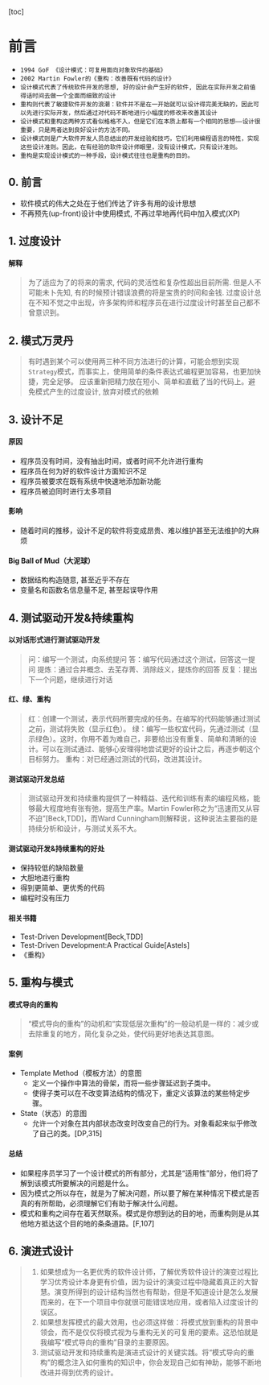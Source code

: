 [toc]
# 前言
- `1994 GoF 《设计模式：可复用面向对象软件的基础》`
- `2002 Martin Fowler的《重构：改善既有代码的设计》`
- `设计模式代表了传统软件开发的思想, 好的设计会产生好的软件, 因此在实际开发之前值得话时间去做一个全面而细致的设计`
- `重构则代表了敏捷软件开发的浪潮：软件并不是在一开始就可以设计得完美无缺的，因此可以先进行实际开发，然后通过对代码不断地进行小幅度的修改来改善其设计`
- `设计模式和重构这两种方式看似格格不入，但是它们在本质上都有一个相同的思想——设计很重要，只是两者达到良好设计的方法不同。`
- `设计模式则是广大软件开发人员总结出的开发经验和技巧，它们利用编程语言的特性，实现这些设计准则。因此，在有经验的软件设计师眼里，没有设计模式，只有设计准则。`
- `重构是实现设计模式的一种手段，设计模式往往也是重构的目的。`

## 0. 前言
- 软件模式的伟大之处在于他们传达了许多有用的设计思想
- 不再预先(up-front)设计中使用模式, 不再过早地再代码中加入模式(XP)



## 1. 过度设计
#### 解释
> 为了适应为了的将来的需求, 代码的灵活性和复杂性超出目前所需.
但是人不可能未卜先知, 有的时候预计错误浪费的将是宝贵的时间和金钱.
过度设计总在不知不觉之中出现，许多架构师和程序员在进行过度设计时甚至自己都不曾意识到。



## 2. 模式万灵丹
> 有时遇到某个可以使用两三种不同方法进行的计算，可能会想到实现`Strategy`模式，而事实上，使用简单的条件表达式编程更加容易，也更加快捷，完全足够。
应该重新把精力放在短小、简单和直截了当的代码上。避免模式产生的过度设计, 放弃对模式的依赖



## 3. 设计不足
#### 原因
- 程序员没有时间，没有抽出时间，或者时间不允许进行重构
- 程序员在何为好的软件设计方面知识不足
- 程序员被要求在既有系统中快速地添加新功能
- 程序员被迫同时进行太多项目
#### 影响
- 随着时间的推移，设计不足的软件将变成昂贵、难以维护甚至无法维护的大麻烦
#### Big Ball of Mud（大泥球）
- 数据结构构造随意, 甚至近乎不存在
- 变量名和函数名信息量不足, 甚至起误导作用



## 4. 测试驱动开发&持续重构
#### 以对话形式进行测试驱动开发
> 问：编写一个测试，向系统提问
答：编写代码通过这个测试，回答这一提问
提炼：通过合并概念、去芜存菁、消除歧义，提炼你的回答
反复：提出下一个问题，继续进行对话
#### 红、绿、重构
>红：创建一个测试，表示代码所要完成的任务。在编写的代码能够通过测试之前，测试将失败（显示红色）。
绿：编写一些权宜代码，先通过测试（显示绿色）。这时，你用不着为难自己，非要给出没有重复、简单和清晰的设计。可以在测试通过、能够心安理得地尝试更好的设计之后，再逐步朝这个目标努力。
重构：对已经通过测试的代码，改进其设计。
#### 测试驱动开发总结
>测试驱动开发和持续重构提供了一种精益、迭代和训练有素的编程风格，能够最大程度地有张有弛，提高生产率。Martin Fowler称之为“迅速而又从容不迫”[Beck,TDD]，而Ward Cunningham则解释说，这种说法主要指的是持续分析和设计，与测试关系不大。
#### 测试驱动开发&持续重构的好处
- 保持较低的缺陷数量
- 大胆地进行重构
- 得到更简单、更优秀的代码
- 编程时没有压力
#### 相关书籍
- Test-Driven Development[Beck,TDD]
- Test-Driven Development:A Practical Guide[Astels]
- 《重构》



## 5. 重构与模式
#### 模式导向的重构
> “模式导向的重构”的动机和“实现低层次重构”的一般动机是一样的：减少或去除重复的地方，简化复杂之处，使代码更好地表达其意图。
#### 案例
- Template Method（模板方法）的意图
    - 定义一个操作中算法的骨架，而将一些步骤延迟到子类中。
    - 使得子类可以在不改变算法结构的情况下，重定义该算法的某些特定步骤。 
- State（状态）的意图
    - 允许一个对象在其内部状态改变时改变自己的行为。对象看起来似乎修改了自己的类。[DP,315]
#### 总结
- 如果程序员学习了一个设计模式的所有部分，尤其是“适用性”部分，他们将了解到该模式所要解决的问题是什么。
- 因为模式之所以存在，就是为了解决问题，所以要了解在某种情况下模式是否真的有所帮助，必须理解它们有助于解决什么问题。
- 模式和重构之间存在着天然联系。模式是你想到达的目的地，而重构则是从其他地方抵达这个目的地的条条道路。[F,107]



## 6. 演进式设计
> 1. 如果想成为一名更优秀的软件设计师，了解优秀软件设计的演变过程比学习优秀设计本身更有价值，因为设计的演变过程中隐藏着真正的大智慧。演变所得到的设计结构当然也有帮助，但是不知道设计是怎么发展而来的，在下一个项目中你就很可能错误地应用，或者陷入过度设计的误区。
> 2. 如果想发挥模式的最大效用，也必须这样做：将模式放到重构的背景中领会，而不是仅仅将模式视为与重构无关的可复用的要素。这恐怕就是我编写“模式导向的重构”目录的主要原因。
> 3. 测试驱动开发和持续重构是演进式设计的关键实践。将“模式导向的重构”的概念注入如何重构的知识中，你会发现自己如有神助，能够不断地改进并得到优秀的设计。